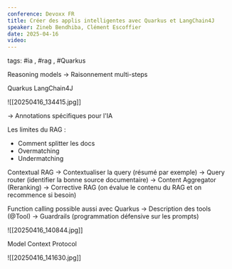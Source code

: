 ```yaml
---
conference: Devoxx FR
title: Créer des applis intelligentes avec Quarkus et LangChain4J
speaker: Zineb Bendhiba, Clément Escoffier
date: 2025-04-16
video:
---
```

tags: #ia , #rag , #Quarkus 

Reasoning models
-> Raisonnement multi-steps

Quarkus LangChain4J

![[20250416_134415.jpg]]

-> Annotations spécifiques pour l'IA

Les limites du RAG : 
- Comment splitter les docs
- Overmatching
- Undermatching

Contextual RAG
-> Contextualiser la query (résumé par exemple)
-> Query router (identifier la bonne source documentaire)
-> Content Aggregator (Reranking)
-> Corrective RAG (on évalue le contenu du RAG et on recommence si besoin)

Function calling possible aussi avec Quarkus
-> Description des tools (@Tool)
-> Guardrails (programmation défensive sur les prompts)

![[20250416_140844.jpg]]

Model Context Protocol

![[20250416_141630.jpg]]





